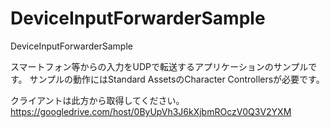 DeviceInputForwarderSample
==========================

DeviceInputForwarderSample

スマートフォン等からの入力をUDPで転送するアプリケーションのサンプルです。
サンプルの動作にはStandard AssetsのCharacter Controllersが必要です。

クライアントは此方から取得してください。
https://googledrive.com/host/0ByUpVh3J6kXjbmROczV0Q3V2YXM
